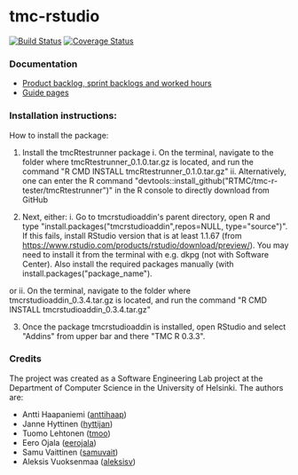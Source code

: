 # tmc-rstudio

[![Build Status](https://travis-ci.org/RTMC/tmc-rstudio.svg?branch=master)](https://travis-ci.org/RTMC/tmc-rstudio)
[![Coverage Status](https://coveralls.io/repos/github/RTMC/tmc-rstudio/badge.svg?branch=master)](https://coveralls.io/github/RTMC/tmc-rstudio?branch=master)

### Documentation

* [Product backlog, sprint backlogs and worked hours](https://docs.google.com/spreadsheets/d/1uS8EfZtXFUFsn7fuUvls3LqDM_Vpn82c1zXXGLNh6ws/)
* [Guide pages](https://rtmc.github.io)
### Installation instructions:


How to install the package: 

1. Install the tmcRtestrunner package
	i. On the terminal, navigate to the folder where tmcRtestrunner_0.1.0.tar.gz is located, and run the command "R CMD INSTALL tmcRtestrunner_0.1.0.tar.gz"
	ii. Alternatively, one can enter the R command "devtools::install_github("RTMC/tmc-r-tester/tmcRtestrunner")" in the R console to directly download from GitHub

2. Next, either:
	i. Go to tmcrstudioaddin's parent directory, open R and type "install.packages("tmcrstudioaddin",repos=NULL, type="source")".
		If this fails, install RStudio version that is at least 1.1.67 (from https://www.rstudio.com/products/rstudio/download/preview/). You may need to install it from the terminal with e.g. dkpg (not with Software Center).
			Also install the required packages manually (with install.packages("package_name").
			
or
	ii. On the terminal, navigate to the folder where tmcrstudioaddin_0.3.4.tar.gz is located, and run the command "R CMD INSTALL tmcrstudioaddin_0.3.4.tar.gz"

3. Once the package tmcrstudioaddin is installed, open RStudio and select "Addins" from upper bar and there "TMC R 0.3.3".

### Credits


The project was created as a Software Engineering Lab project at the Department of Computer Science in the University of Helsinki. The authors are:
* Antti Haapaniemi ([anttihaap](https://github.com/anttihaap))
* Janne Hyttinen ([hyttijan](https://github.com/hyttijan))
* Tuomo Lehtonen ([tmoo](https://github.com/tmoo))
* Eero Ojala ([eerojala](https://github.com/eerojala))
* Samu Vaittinen ([samuvait](https://github.com/samuvait))
* Aleksis Vuoksenmaa ([aleksisv](https://github.com/aleksisv))
